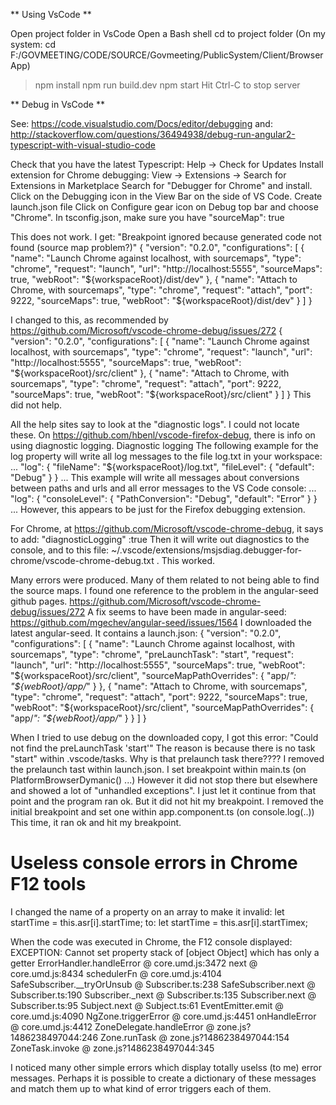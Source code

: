 ** Using VsCode **

Open project folder in VsCode
Open a Bash shell
cd to project folder
 (On my system: cd F:/GOVMEETING/CODE/SOURCE/Govmeeting/PublicSystem/Client/BrowserApp)

> npm install
> npm run build.dev
> npm start
    Hit Ctrl-C to stop server

** Debug in VsCode **

See: https://code.visualstudio.com/Docs/editor/debugging
and: http://stackoverflow.com/questions/36494938/debug-run-angular2-typescript-with-visual-studio-code

Check that you have the latest Typescript: Help -> Check for Updates
Install extension for Chrome debugging:
    View -> Extensions -> Search for Extensions in Marketplace
    Search for "Debugger for Chrome" and install.
Click on the Debugging icon in the View Bar on the side of VS Code.
Create launch.json file
    Click on Configure gear icon on Debug top bar and choose "Chrome".
In tsconfig.json, make sure you have "sourceMap": true


This does not work. I get: "Breakpoint ignored because generated code not found (source map problem?)"
{
    "version": "0.2.0",
    "configurations": [
        {
            "name": "Launch Chrome against localhost, with sourcemaps",
            "type": "chrome",
            "request": "launch",
            "url": "http://localhost:5555",
            "sourceMaps": true,
            "webRoot": "${workspaceRoot}/dist/dev"
        },
        {
            "name": "Attach to Chrome, with sourcemaps",
            "type": "chrome",
            "request": "attach",
            "port": 9222,
            "sourceMaps": true,
            "webRoot": "${workspaceRoot}/dist/dev"
        }
    ]
}


I changed to this, as recommended by https://github.com/Microsoft/vscode-chrome-debug/issues/272
{
    "version": "0.2.0",
    "configurations": [
        {
            "name": "Launch Chrome against localhost, with sourcemaps",
            "type": "chrome",
            "request": "launch",
            "url": "http://localhost:5555",
            "sourceMaps": true,
            "webRoot": "${workspaceRoot}/src/client"
        },
        {
            "name": "Attach to Chrome, with sourcemaps",
            "type": "chrome",
            "request": "attach",
            "port": 9222,
            "sourceMaps": true,
            "webRoot": "${workspaceRoot}/src/client"
        }
    ]
}
This did not help. 


All the help sites say to look at the "diagnostic logs". I could not locate these.
On https://github.com/hbenl/vscode-firefox-debug, there is info on using diagnostic logging.
Diagnostic logging
The following example for the  log  property will write all log messages to the file  log.txt  in your workspace:
...
    "log": {
        "fileName": "${workspaceRoot}/log.txt",
        "fileLevel": {
            "default": "Debug"
        }
    }
...
This example will write all messages about conversions between paths and urls and all error messages to the VS Code console:
...
    "log": {
        "consoleLevel": {
            "PathConversion": "Debug",
            "default": "Error"
        }
    }
...
However, this appears to be just for the Firefox debugging extension.

For Chrome, at https://github.com/Microsoft/vscode-chrome-debug, it says to add:
   "diagnosticLogging" :true 
Then it will write out diagnostics to the console, and to this file:
  ~/.vscode/extensions/msjsdiag.debugger-for-chrome/vscode-chrome-debug.txt .
This worked.


Many errors were produced. Many of them related to not being able to find the source maps.
I found one reference to the problem in the angular-seed github pages.
	https://github.com/Microsoft/vscode-chrome-debug/issues/272
A fix seems to have been made in angular-seed:
	https://github.com/mgechev/angular-seed/issues/1564
I downloaded the latest angular-seed.
It contains a launch.json:
{
  "version": "0.2.0",
  "configurations": [
    {
      "name": "Launch Chrome against localhost, with sourcemaps",
      "type": "chrome",
      "preLaunchTask": "start",
      "request": "launch",
      "url": "http://localhost:5555",
      "sourceMaps": true,
      "webRoot": "${workspaceRoot}/src/client",
      "sourceMapPathOverrides": {
        "app/*": "${webRoot}/app/*"
      }
    },
    {
      "name": "Attach to Chrome, with sourcemaps",
      "type": "chrome",
      "request": "attach",
      "port": 9222,
      "sourceMaps": true,
      "webRoot": "${workspaceRoot}/src/client",
      "sourceMapPathOverrides": {
        "app/*": "${webRoot}/app/*"
      }
    }
  ]
}

When I tried to use debug on the downloaded copy, I got this error:
	"Could not find the preLaunchTask 'start'"
The reason is because there is no task "start" within .vscode/tasks.
Why is that prelaunch task there????
I removed the prelaunch tast within launch.json. I set breakpoint within main.ts (on PlatformBrowserDymanic() ...)
However it did not stop there but elsewhere and showed a lot of "unhandled exceptions".
I just let it continue from that point and the program ran ok. But it did not hit my breakpoint.
I removed the initial breakpoint and set one within app.component.ts (on console.log(..))
This time, it ran ok and hit my breakpoint. 


# Useless console errors in Chrome F12 tools

I changed the name of a property on an array to make it invalid:
   let startTime  = this.asr[i].startTime;
to:
   let startTime  = this.asr[i].startTimex;

When the code was executed in Chrome, the F12 console displayed:
    EXCEPTION: Cannot set property stack of [object Object] which has only a getter
    ErrorHandler.handleError	@	core.umd.js:3472
    next	@	core.umd.js:8434
    schedulerFn	@	core.umd.js:4104
    SafeSubscriber.__tryOrUnsub	@	Subscriber.ts:238
    SafeSubscriber.next	@	Subscriber.ts:190
    Subscriber._next	@	Subscriber.ts:135
    Subscriber.next	@	Subscriber.ts:95
    Subject.next	@	Subject.ts:61
    EventEmitter.emit	@	core.umd.js:4090
    NgZone.triggerError	@	core.umd.js:4451
    onHandleError	@	core.umd.js:4412
    ZoneDelegate.handleError	@	zone.js?1486238497044:246
    Zone.runTask	@	zone.js?1486238497044:154
    ZoneTask.invoke	@	zone.js?1486238497044:345

I noticed many other simple errors which display totally uselss (to me) error messages.
Perhaps it is possible to create a dictionary of these messages and match them up to what
kind of error triggers each of them.














 